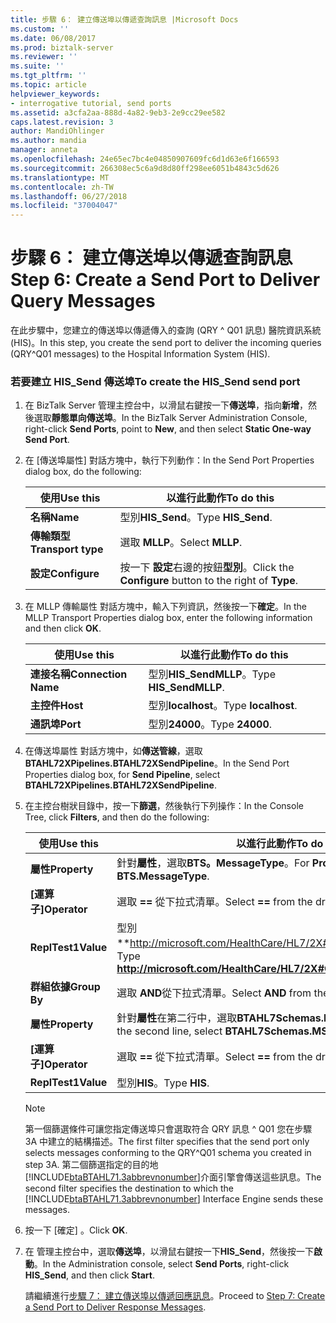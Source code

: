 ```yaml
---
title: 步驟 6： 建立傳送埠以傳遞查詢訊息 |Microsoft Docs
ms.custom: ''
ms.date: 06/08/2017
ms.prod: biztalk-server
ms.reviewer: ''
ms.suite: ''
ms.tgt_pltfrm: ''
ms.topic: article
helpviewer_keywords:
- interrogative tutorial, send ports
ms.assetid: a3cfa2aa-888d-4a82-9eb3-2e9cc29ee582
caps.latest.revision: 3
author: MandiOhlinger
ms.author: mandia
manager: anneta
ms.openlocfilehash: 24e65ec7bc4e04850907609fc6d1d63e6f166593
ms.sourcegitcommit: 266308ec5c6a9d8d80ff298ee6051b4843c5d626
ms.translationtype: MT
ms.contentlocale: zh-TW
ms.lasthandoff: 06/27/2018
ms.locfileid: "37004047"
---
```

# <a name="step-6-create-a-send-port-to-deliver-query-messages"></a><span data-ttu-id="64c1e-102">步驟 6： 建立傳送埠以傳遞查詢訊息</span><span class="sxs-lookup"><span data-stu-id="64c1e-102">Step 6: Create a Send Port to Deliver Query Messages</span></span>
<span data-ttu-id="64c1e-103">在此步驟中，您建立的傳送埠以傳遞傳入的查詢 (QRY ^ Q01 訊息) 醫院資訊系統 (HIS)。</span><span class="sxs-lookup"><span data-stu-id="64c1e-103">In this step, you create the send port to deliver the incoming queries (QRY^Q01 messages) to the Hospital Information System (HIS).</span></span>  

### <a name="to-create-the-hissend-send-port"></a><span data-ttu-id="64c1e-104">若要建立 HIS_Send 傳送埠</span><span class="sxs-lookup"><span data-stu-id="64c1e-104">To create the HIS_Send send port</span></span>  

1. <span data-ttu-id="64c1e-105">在 BizTalk Server 管理主控台中，以滑鼠右鍵按一下**傳送埠**，指向**新增**，然後選取**靜態單向傳送埠**。</span><span class="sxs-lookup"><span data-stu-id="64c1e-105">In the BizTalk Server Administration Console, right-click **Send Ports**, point to **New**, and then select **Static One-way Send Port**.</span></span>  

2. <span data-ttu-id="64c1e-106">在 [傳送埠屬性] 對話方塊中，執行下列動作：</span><span class="sxs-lookup"><span data-stu-id="64c1e-106">In the Send Port Properties dialog box, do the following:</span></span>  


   |      <span data-ttu-id="64c1e-107">使用</span><span class="sxs-lookup"><span data-stu-id="64c1e-107">Use this</span></span>      |                        <span data-ttu-id="64c1e-108">以進行此動作</span><span class="sxs-lookup"><span data-stu-id="64c1e-108">To do this</span></span>                        |
   |--------------------|----------------------------------------------------------|
   |      <span data-ttu-id="64c1e-109">**名稱**</span><span class="sxs-lookup"><span data-stu-id="64c1e-109">**Name**</span></span>      |                    <span data-ttu-id="64c1e-110">型別**HIS_Send**。</span><span class="sxs-lookup"><span data-stu-id="64c1e-110">Type **HIS_Send**.</span></span>                    |
   | <span data-ttu-id="64c1e-111">**傳輸類型**</span><span class="sxs-lookup"><span data-stu-id="64c1e-111">**Transport type**</span></span> |                     <span data-ttu-id="64c1e-112">選取  **MLLP**。</span><span class="sxs-lookup"><span data-stu-id="64c1e-112">Select **MLLP**.</span></span>                     |
   |   <span data-ttu-id="64c1e-113">**設定**</span><span class="sxs-lookup"><span data-stu-id="64c1e-113">**Configure**</span></span>    | <span data-ttu-id="64c1e-114">按一下 **設定**右邊的按鈕**型別**。</span><span class="sxs-lookup"><span data-stu-id="64c1e-114">Click the **Configure** button to the right of **Type**.</span></span> |


3. <span data-ttu-id="64c1e-115">在 MLLP 傳輸屬性 對話方塊中，輸入下列資訊，然後按一下**確定**。</span><span class="sxs-lookup"><span data-stu-id="64c1e-115">In the MLLP Transport Properties dialog box, enter the following information and then click **OK**.</span></span>  


   |      <span data-ttu-id="64c1e-116">使用</span><span class="sxs-lookup"><span data-stu-id="64c1e-116">Use this</span></span>       |       <span data-ttu-id="64c1e-117">以進行此動作</span><span class="sxs-lookup"><span data-stu-id="64c1e-117">To do this</span></span>       |
   |---------------------|------------------------|
   | <span data-ttu-id="64c1e-118">**連接名稱**</span><span class="sxs-lookup"><span data-stu-id="64c1e-118">**Connection Name**</span></span> | <span data-ttu-id="64c1e-119">型別**HIS_SendMLLP**。</span><span class="sxs-lookup"><span data-stu-id="64c1e-119">Type **HIS_SendMLLP**.</span></span> |
   |      <span data-ttu-id="64c1e-120">**主控件**</span><span class="sxs-lookup"><span data-stu-id="64c1e-120">**Host**</span></span>       |  <span data-ttu-id="64c1e-121">型別**localhost**。</span><span class="sxs-lookup"><span data-stu-id="64c1e-121">Type **localhost**.</span></span>   |
   |      <span data-ttu-id="64c1e-122">**通訊埠**</span><span class="sxs-lookup"><span data-stu-id="64c1e-122">**Port**</span></span>       |    <span data-ttu-id="64c1e-123">型別**24000**。</span><span class="sxs-lookup"><span data-stu-id="64c1e-123">Type **24000**.</span></span>     |


4. <span data-ttu-id="64c1e-124">在傳送埠屬性 對話方塊中，如**傳送管線**，選取**BTAHL72XPipelines.BTAHL72XSendPipeline**。</span><span class="sxs-lookup"><span data-stu-id="64c1e-124">In the Send Port Properties dialog box, for **Send Pipeline**, select **BTAHL72XPipelines.BTAHL72XSendPipeline**.</span></span>  

5. <span data-ttu-id="64c1e-125">在主控台樹狀目錄中，按一下**篩選**，然後執行下列操作：</span><span class="sxs-lookup"><span data-stu-id="64c1e-125">In the Console Tree, click **Filters**, and then do the following:</span></span>  


   |   <span data-ttu-id="64c1e-126">使用</span><span class="sxs-lookup"><span data-stu-id="64c1e-126">Use this</span></span>   |                              <span data-ttu-id="64c1e-127">以進行此動作</span><span class="sxs-lookup"><span data-stu-id="64c1e-127">To do this</span></span>                               |
   |--------------|-----------------------------------------------------------------------|
   | <span data-ttu-id="64c1e-128">**屬性**</span><span class="sxs-lookup"><span data-stu-id="64c1e-128">**Property**</span></span> |             <span data-ttu-id="64c1e-129">針對**屬性**，選取**BTS。MessageType**。</span><span class="sxs-lookup"><span data-stu-id="64c1e-129">For **Property**, select **BTS.MessageType**.</span></span>             |
   | <span data-ttu-id="64c1e-130">**[運算子]**</span><span class="sxs-lookup"><span data-stu-id="64c1e-130">**Operator**</span></span> |                <span data-ttu-id="64c1e-131">選取  **==** 從下拉式清單。</span><span class="sxs-lookup"><span data-stu-id="64c1e-131">Select **==** from the drop-down list.</span></span>                 |
   |  <span data-ttu-id="64c1e-132">**ReplTest1**</span><span class="sxs-lookup"><span data-stu-id="64c1e-132">**Value**</span></span>   | <span data-ttu-id="64c1e-133">型別**<http://microsoft.com/HealthCare/HL7/2X#QRY_Q01_24_GLO_DEF>**。</span><span class="sxs-lookup"><span data-stu-id="64c1e-133">Type **<http://microsoft.com/HealthCare/HL7/2X#QRY_Q01_24_GLO_DEF>**.</span></span> |
   | <span data-ttu-id="64c1e-134">**群組依據**</span><span class="sxs-lookup"><span data-stu-id="64c1e-134">**Group By**</span></span> |                <span data-ttu-id="64c1e-135">選取  **AND**從下拉式清單。</span><span class="sxs-lookup"><span data-stu-id="64c1e-135">Select **AND** from the drop-down list.</span></span>                |
   | <span data-ttu-id="64c1e-136">**屬性**</span><span class="sxs-lookup"><span data-stu-id="64c1e-136">**Property**</span></span> | <span data-ttu-id="64c1e-137">針對**屬性**在第二行中，選取**BTAHL7Schemas.MSH5_1**。</span><span class="sxs-lookup"><span data-stu-id="64c1e-137">For **Property** on the second line, select **BTAHL7Schemas.MSH5_1**.</span></span> |
   | <span data-ttu-id="64c1e-138">**[運算子]**</span><span class="sxs-lookup"><span data-stu-id="64c1e-138">**Operator**</span></span> |                <span data-ttu-id="64c1e-139">選取  **==** 從下拉式清單。</span><span class="sxs-lookup"><span data-stu-id="64c1e-139">Select **==** from the drop-down list.</span></span>                 |
   |  <span data-ttu-id="64c1e-140">**ReplTest1**</span><span class="sxs-lookup"><span data-stu-id="64c1e-140">**Value**</span></span>   |                             <span data-ttu-id="64c1e-141">型別**HIS**。</span><span class="sxs-lookup"><span data-stu-id="64c1e-141">Type **HIS**.</span></span>                             |

   > [!NOTE]
   >  <span data-ttu-id="64c1e-142">第一個篩選條件可讓您指定傳送埠只會選取符合 QRY 訊息 ^ Q01 您在步驟 3A 中建立的結構描述。</span><span class="sxs-lookup"><span data-stu-id="64c1e-142">The first filter specifies that the send port only selects messages conforming to the QRY^Q01 schema you created in step 3A.</span></span> <span data-ttu-id="64c1e-143">第二個篩選指定的目的地[!INCLUDE[btaBTAHL71.3abbrevnonumber](../../includes/btabtahl71-3abbrevnonumber-md.md)]介面引擎會傳送這些訊息。</span><span class="sxs-lookup"><span data-stu-id="64c1e-143">The second filter specifies the destination to which the [!INCLUDE[btaBTAHL71.3abbrevnonumber](../../includes/btabtahl71-3abbrevnonumber-md.md)] Interface Engine sends these messages.</span></span>  

6. <span data-ttu-id="64c1e-144">按一下 [確定] 。</span><span class="sxs-lookup"><span data-stu-id="64c1e-144">Click **OK**.</span></span>  

7. <span data-ttu-id="64c1e-145">在 管理主控台中，選取**傳送埠**，以滑鼠右鍵按一下**HIS_Send**，然後按一下**啟動**。</span><span class="sxs-lookup"><span data-stu-id="64c1e-145">In the Administration console, select **Send Ports**, right-click **HIS_Send**, and then click **Start**.</span></span>  

   <span data-ttu-id="64c1e-146">請繼續進行[步驟 7： 建立傳送埠以傳遞回應訊息](../../adapters-and-accelerators/accelerator-hl7/step-7-create-a-send-port-to-deliver-response-messages.md)。</span><span class="sxs-lookup"><span data-stu-id="64c1e-146">Proceed to [Step 7: Create a Send Port to Deliver Response Messages](../../adapters-and-accelerators/accelerator-hl7/step-7-create-a-send-port-to-deliver-response-messages.md).</span></span>